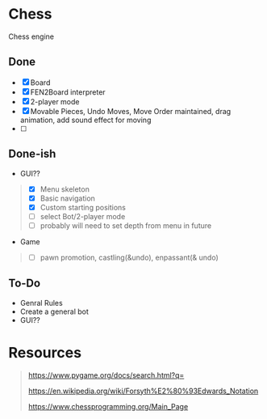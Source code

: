 # Chess
Chess engine

## Done

- [x]  Board
- [x]  FEN2Board interpreter
- [x]  2-player mode
- [x]  Movable Pieces, Undo Moves, Move Order maintained, drag animation, add sound effect for moving
- [ ]  
## Done-ish
* GUI??
 > - [x] Menu skeleton 
 > - [x] Basic navigation
 > - [x] Custom starting positions
 > - [ ] select Bot/2-player mode
 > - [ ] probably will need to set depth from menu in future
* Game
 > - [ ] pawn promotion, castling(&undo), enpassant(& undo)
## To-Do
* Genral Rules
* Create a general bot
* GUI??


# **Resources**
> https://www.pygame.org/docs/search.html?q=
> 
> https://en.wikipedia.org/wiki/Forsyth%E2%80%93Edwards_Notation
> 
> https://www.chessprogramming.org/Main_Page
> 

